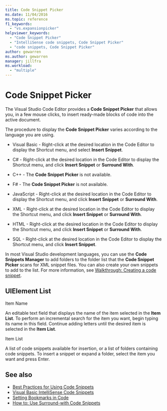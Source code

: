 ```yaml
---
title: Code Snippet Picker
ms.date: 11/04/2016
ms.topic: reference
f1_keywords:
  - "vs.expansionpicker"
helpviewer_keywords:
  - "Code Snippet Picker"
  - "IntelliSense code snippets, Code Snippet Picker"
  - "code snippets, Code Snippet Picker"
author: gewarren
ms.author: gewarren
manager: jillfra
ms.workload:
  - "multiple"
---
```

# Code Snippet Picker

The Visual Studio Code Editor provides a **Code Snippet Picker** that allows you, in a few mouse clicks, to insert ready-made blocks of code into the active document.

The procedure to display the **Code Snippet Picker** varies according to the language you are using.

- Visual Basic - Right-click at the desired location in the Code Editor to display the Shortcut menu, and select **Insert Snippet**.

- C# - Right-click at the desired location in the Code Editor to display the Shortcut menu, and click **Insert Snippet** or **Surround With**.

- C++ - The **Code Snippet Picker** is not available.

- F# - The **Code Snippet Picker** is not available.

- JavaScript - Right-click at the desired location in the Code Editor to display the Shortcut menu, and click **Insert Snippet** or **Surround With**.

- XML - Right-click at the desired location in the Code Editor to display the Shortcut menu, and click **Insert Snippet** or **Surround With**.

- HTML - Right-click at the desired location in the Code Editor to display the Shortcut menu, and click **Insert Snippet** or **Surround With**.

- SQL - Right-click at the desired location in the Code Editor to display the Shortcut menu, and click **Insert Snippet**.

In most Visual Studio development languages, you can use the **Code Snippets Manager** to add folders to the folder list that the **Code Snippet Picker** scans for XML snippet files. You can also create your own snippets to add to the list. For more information, see [Walkthrough: Creating a code snippet](../../ide/walkthrough-creating-a-code-snippet.md).

## UIElement List

Item Name

An editable text field that displays the name of the item selected in the **Item List**. To perform an incremental search for the item you want, begin typing its name in this field. Continue adding letters until the desired item is selected in the **Item List**.

Item List

A list of code snippets available for insertion, or a list of folders containing code snippets. To insert a snippet or expand a folder, select the item you want and press Enter.

## See also

- [Best Practices for Using Code Snippets](../../ide/best-practices-for-using-code-snippets.md)
- [Visual Basic IntelliSense Code Snippets](/dotnet/visual-basic/developing-apps/using-ide/intellisense-code-snippets)
- [Setting Bookmarks in Code](../../ide/setting-bookmarks-in-code.md)
- [How to: Use Surround-with Code Snippets](../../ide/how-to-use-surround-with-code-snippets.md)